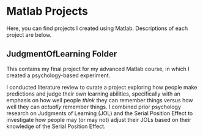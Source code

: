 # Matlab Projects

Here, you can find projects I created using Matlab. Descriptions of each project are below.

## JudgmentOfLearning Folder
This contains my final project for my advanced Matlab course, in which I created a psychology-based experiment.

I conducted literature review to curate a project exploring how people make predictions and judge their own learning abilities, specifically with an emphasis on how well people *think* they can remember things versus how well they can *actually* remember things. I combined prior psychology research on Judgments of Learning (JOL) and the Serial Position Effect to investigate how people may (or may not) adjust their JOLs based on their knowledge of the Serial Position Effect.
